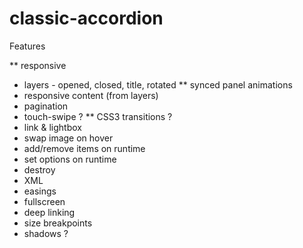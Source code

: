 classic-accordion
=================

Features

** responsive
* layers - opened, closed, title, rotated
** synced panel animations
* responsive content (from layers)
* pagination
* touch-swipe ?
** CSS3 transitions ?
* link & lightbox
* swap image on hover
* add/remove items on runtime
* set options on runtime
* destroy
* XML
* easings
* fullscreen
* deep linking
* size breakpoints
* shadows ?